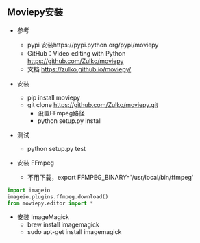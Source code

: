 ## Moviepy安装
- 参考
    - pypi 安装https://pypi.python.org/pypi/moviepy
    - GitHub：Video editing with Python  
        https://github.com/Zulko/moviepy
    - 文档 https://zulko.github.io/moviepy/
    
- 安装
    - pip install moviepy
    - git clone https://github.com/Zulko/moviepy.git
        - 设置FFmpeg路径
        - python setup.py install
- 测试
    - python setup.py test
- 安装 FFmpeg 
    - 不用下载，export FFMPEG_BINARY='/usr/local/bin/ffmpeg'
```python
import imageio
imageio.plugins.ffmpeg.download()
from moviepy.editor import *
```
- 安装 ImageMagick 
    - brew install imagemagick
    - sudo apt-get install imagemagick
    
